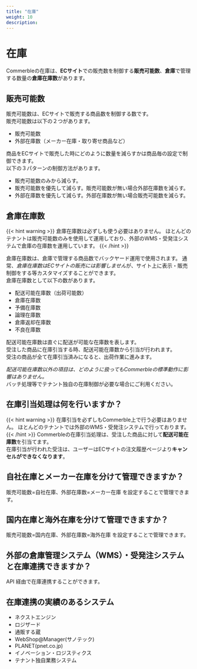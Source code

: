 ```yaml
---
title: "在庫"
weight: 10
description: 
---
```


# 在庫

Commerbleの在庫は、**ECサイト**での販売数を制御する**販売可能数**、**倉庫**で管理する数量の**倉庫在庫数**があります。

## 販売可能数
販売可能数は、ECサイトで販売する商品数を制御する数です。  
販売可能数は以下の２つがあります。

- 販売可能数
- 外部在庫数（メーカー在庫・取り寄せ商品など）

商品をECサイトで販売した時にどのように数量を減らすかは商品毎の設定で制御できます。  
以下の３パターンの制御方法があります。

+ 販売可能数のみから減らす。
+ 販売可能数を優先して減らす。販売可能数が無い場合外部在庫数を減らす。
+ 外部在庫数を優先して減らす。外部在庫数が無い場合販売可能数を減らす。

## 倉庫在庫数
{{< hint warning >}}
倉庫在庫数は必ずしも使う必要はありません。
ほとんどのテナントは販売可能数のみを使用して運用しており、外部のWMS・受発注システムで倉庫の在庫数を運用しています。
{{< /hint >}}

倉庫在庫数は、倉庫で管理する商品数でバックヤード運用で使用されます。
通常、*倉庫在庫数はECサイトの販売には影響しません*が、サイト上に表示・販売制御をする等カスタマイズすることができます。  
倉庫在庫数として以下の数があります。

- 配送可能在庫数（出荷可能数）
- 倉庫在庫数
- 予備在庫数
- 論理在庫数
- 倉庫返却在庫数
- 不良在庫数

配送可能在庫数は直ぐに配送が可能な在庫数を表します。  
受注した商品に在庫引当する時、配送可能在庫数から引当が行われます。  
受注の商品が全て在庫引当済みになると、出荷作業に進みます。

*配送可能在庫数以外の項目は、どのように扱ってもCommerbleの標準動作に影響はありません。*  
バッチ処理等でテナント独自の在庫制御が必要な場合にご利用ください。

## 在庫引当処理は何を行いますか？
{{< hint warning >}}
在庫引当を必ずしもCommerble上で行う必要はありません。
ほとんどのテナントでは外部のWMS・受発注システムで行っております。
{{< /hint >}}
Commerbleの在庫引当処理は、受注した商品に対して**配送可能在庫数**を引当てます。  
在庫引当が行われた受注は、ユーザーはECサイトの注文履歴ページより**キャンセルができなくなります**。

## 自社在庫とメーカー在庫を分けて管理できますか？
販売可能数=自社在庫、外部在庫数=メーカー在庫 を設定することで管理できます。

## 国内在庫と海外在庫を分けて管理できますか？
販売可能数=国内在庫、外部在庫数=海外在庫 を設定することで管理できます。

## 外部の倉庫管理システム（WMS）・受発注システムと在庫連携できますか？
API 経由で在庫連携することができます。

## 在庫連携の実績のあるシステム

- ネクストエンジン
- ロジザード
- 通販する蔵
- WebShop@Manager(サノテック)
- PLANET(pnet.co.jp)
- イノベーション・ロジスティクス
- テナント独自業務システム
